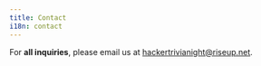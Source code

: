 ```yaml
---
title: Contact
i18n: contact
---
```


For **all inquiries**, please email us at [hackertrivianight@riseup.net](mailto:hackertrivianight@riseup.net).
